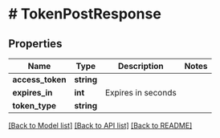 # # TokenPostResponse

## Properties

Name | Type | Description | Notes
------------ | ------------- | ------------- | -------------
**access_token** | **string** |  |
**expires_in** | **int** | Expires in seconds |
**token_type** | **string** |  |

[[Back to Model list]](../../README.md#models) [[Back to API list]](../../README.md#endpoints) [[Back to README]](../../README.md)
